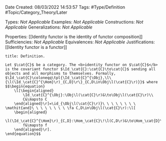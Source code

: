 <div class="topSpace"></div>

Date Created: 08/03/2022 14:53:57
Tags: #Type/Definition #Topic/Category_Theory/Later

Types: <i>Not Applicable</i>
Examples: <i>Not Applicable</i>
Constructions: <i>Not Applicable</i>
Generalizations: <i>Not Applicable</i>

Properties: [[Identity functor is the identity of functor composition]]
Sufficiencies: <i>Not Applicable</i>
Equivalences: <i>Not Applicable</i>
Justifications: [[Identity functor is a functor]]

``` ad-Definition
title: Definition.

Let $\cat{C}$ be a category. The <b>identity functor on $\cat{C}$</b> is the covariant functor $\Id_\cat{C}:\cat{C}\to\cat{C}$ sending all objects and all morphisms to themselves. Formally, $\Id_\cat{C}\coloneqq\tpl{\Id_\cat{C}^{\Obj},\l\{\l(\Id_\cat{C}^{\Hom}\r)_{C,D}\r\}_{C,D\in\Obj\l(\cat{C}\r)}}$ where
$$\begin{equation}
    \l[\begin{aligned}
        \Id_\cat{C}^{\Obj}:\Obj\l(\cat{C}\r)&\to\Obj\l(\cat{C}\r)\\
        C&\mapsto C
    \end{aligned}\r]=\id_{\Obj\l(\cat{C}\r)}\ \ \ \ \ \ \ \ \mathit{and}\ \ \ \ \ \ \ \ \fa C,D\in\Obj\l(\cat{C}\r):\l[
    \begin{aligned}
        \l(\Id_\cat{C}^{\Hom}\r)_{C,D}:\Hom_\cat{C}\!\l(C,D\r)&\to\Hom_\cat{D}\l(C,D\r)\\
        f&\mapsto f
    \end{aligned}\r].
\end{equation}$$

```
